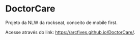 # DoctorCare
Projeto da NLW da rockseat, conceito de mobile first.

Acesse através do link: https://arcfives.github.io/DoctorCare/.
